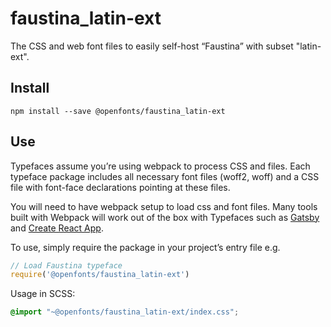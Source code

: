 
# faustina_latin-ext

The CSS and web font files to easily self-host “Faustina” with subset "latin-ext".

## Install

`npm install --save @openfonts/faustina_latin-ext`

## Use

Typefaces assume you’re using webpack to process CSS and files. Each typeface
package includes all necessary font files (woff2, woff) and a CSS file with
font-face declarations pointing at these files.

You will need to have webpack setup to load css and font files. Many tools built
with Webpack will work out of the box with Typefaces such as [Gatsby](https://github.com/gatsbyjs/gatsby)
and [Create React App](https://github.com/facebookincubator/create-react-app).

To use, simply require the package in your project’s entry file e.g.

```javascript
// Load Faustina typeface
require('@openfonts/faustina_latin-ext')
```

Usage in SCSS:
```scss
@import "~@openfonts/faustina_latin-ext/index.css";
```
